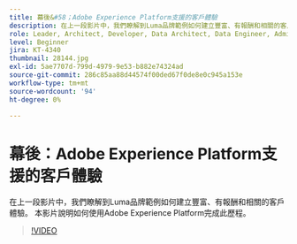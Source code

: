 ```yaml
---
title: 幕後&#58；Adobe Experience Platform支援的客戶體驗
description: 在上一段影片中，我們瞭解到Luma品牌範例如何建立豐富、有報酬和相關的客戶體驗。 本影片說明如何使用Adobe Experience Platform完成此歷程。
role: Leader, Architect, Developer, Data Architect, Data Engineer, Admin, User
level: Beginner
jira: KT-4340
thumbnail: 28144.jpg
exl-id: 5ae7707d-799d-4979-9e53-b882e74324ad
source-git-commit: 286c85aa88d44574f00ded67f0de8e0c945a153e
workflow-type: tm+mt
source-wordcount: '94'
ht-degree: 0%

---
```


# 幕後：Adobe Experience Platform支援的客戶體驗

在上一段影片中，我們瞭解到Luma品牌範例如何建立豐富、有報酬和相關的客戶體驗。 本影片說明如何使用Adobe Experience Platform完成此歷程。

>[!VIDEO](https://video.tv.adobe.com/v/28144?learn=on&enablevpops)

